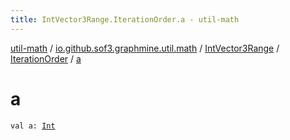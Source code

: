 ```yaml
---
title: IntVector3Range.IterationOrder.a - util-math
---
```


[util-math](../../../index.html) / [io.github.sof3.graphmine.util.math](../../index.html) / [IntVector3Range](../index.html) / [IterationOrder](index.html) / [a](./a.html)

# a

`val a: `[`Int`](https://kotlinlang.org/api/latest/jvm/stdlib/kotlin/-int/index.html)